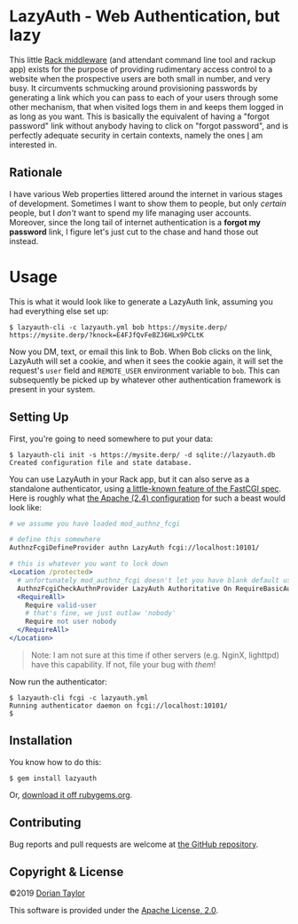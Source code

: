 # LazyAuth - Web Authentication, but lazy

This little [Rack middleware](https://github.com/rack/rack/wiki/List-of-Middleware) (and attendant command line tool and rackup app) exists for the
purpose of providing rudimentary access control to a website when the
prospective users are both small in number, and very busy. It
circumvents schmucking around provisioning passwords by generating a
link which you can pass to each of your users through some other
mechanism, that when visited logs them in and keeps them logged in as
long as you want. This is basically the equivalent of having a "forgot
password" link without anybody having to click on "forgot password",
and is perfectly adequate security in certain contexts, namely the
ones [I](https://doriantaylor.com/) am interested in.

## Rationale

I have various Web properties littered around the internet in various
stages of development. Sometimes I want to show them to people, but
only _certain_ people, but I _don't_ want to spend my life managing
user accounts. Moreover, since the long tail of internet
authentication is a **forgot my password** link, I figure let's just
cut to the chase and hand those out instead.

# Usage

This is what it would look like to generate a LazyAuth link, assuming
you had everything else set up:

    $ lazyauth-cli -c lazyauth.yml bob https://mysite.derp/
    https://mysite.derp/?knock=E4FJfQvFeBZJ6HLx9PCLtK

Now you DM, text, or email this link to Bob. When Bob clicks on the
link, LazyAuth will set a cookie, and when it sees the cookie again,
it will set the request's `user` field and `REMOTE_USER` environment
variable to `bob`. This can subsequently be picked up by whatever
other authentication framework is present in your system.

## Setting Up

First, you're going to need somewhere to put your data:

    $ lazyauth-cli init -s https://mysite.derp/ -d sqlite://lazyauth.db
    Created configuration file and state database.

You can use LazyAuth in your Rack app, but it can also serve as a
standalone authenticator, using [a little-known feature of the FastCGI
spec](https://github.com/fast-cgi/spec/blob/master/spec.md#63-authorizer).
Here is roughly what [the Apache (2.4)
configuration](https://httpd.apache.org/docs/2.4/mod/mod_authnz_fcgi.html)
for such a beast would look like:

```apache
# we assume you have loaded mod_authnz_fcgi

# define this somewhere
AuthnzFcgiDefineProvider authn LazyAuth fcgi://localhost:10101/

# this is whatever you want to lock down
<Location /protected>
  # unfortunately mod_authnz_fcgi doesn't let you have blank default user
  AuthnzFcgiCheckAuthnProvider LazyAuth Authoritative On RequireBasicAuth Off UserExpr "%{reqenv:FCGI-USER}" DefaultUser nobody
  <RequireAll>
    Require valid-user
    # that's fine, we just outlaw 'nobody'
    Require not user nobody
  </RequireAll>
</Location>
```

> Note: I am not sure at this time if other servers (e.g. NginX,
> lighttpd) have this capability. If not, file your bug with _them_!

Now run the authenticator:

    $ lazyauth-cli fcgi -c lazyauth.yml
    Running authenticator daemon on fcgi://localhost:10101/
    $


## Installation

You know how to do this:

    $ gem install lazyauth

Or, [download it off rubygems.org](https://rubygems.org/gems/lazyauth).

## Contributing

Bug reports and pull requests are welcome at
[the GitHub repository](https://github.com/doriantaylor/rb-lazyauth).

## Copyright & License

©2019 [Dorian Taylor](https://doriantaylor.com/)

This software is provided under
the [Apache License, 2.0](https://www.apache.org/licenses/LICENSE-2.0).
